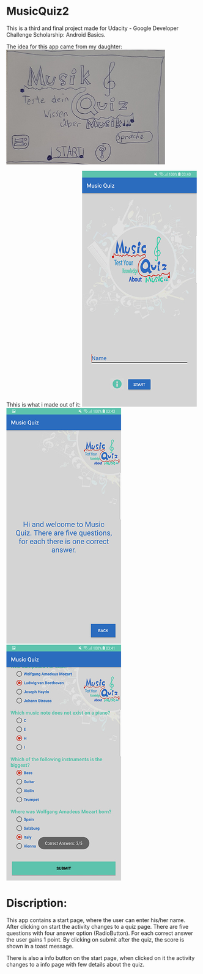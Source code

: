 # MusicQuiz2

This is a third and final project made for Udacity - Google Developer Challenge Scholarship: Android Basics.

The idea for this app came from my daughter:
![JustJava](https://github.com/trivial122/MusicQuiz2/blob/master/app/src/main/res/drawable/draw.jpg)

Thhis is what i made out of it:
![JustJava](https://github.com/trivial122/MusicQuiz2/blob/master/app/src/main/res/drawable/start.jpg)
![JustJava](https://github.com/trivial122/MusicQuiz2/blob/master/app/src/main/res/drawable/info.jpg)
![JustJava](https://github.com/trivial122/MusicQuiz2/blob/master/app/src/main/res/drawable/toast.jpg)

# Discription:
This app contains a start page, where the user can enter his/her name. After clicking on start the activity changes to a quiz page. 
There are five questions with four answer option (RadioButton). For each correct answer the user gains 1 point. 
By clicking on submit after the quiz, the score is shown in a toast message.

There is also a info button on the start page, when clicked on it the activity changes to a info page with few details about the quiz.

